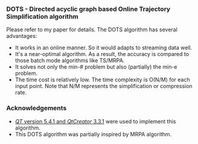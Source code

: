 ### DOTS - Directed acyclic graph based Online Trajectory Simplification algorithm

Please refer to my paper for details. The DOTS algorithm has several advantages:
* It works in an online manner. So it would adapts to streaming data well.
* It's a near-optimal algorithm. As a result, the accuracy is compared to those batch mode algorithms like TS/MRPA.
* It solves not only the min-# problem but also (partially) the min-e problem.
* The time cost is relatively low. The time complexity is O(N/M) for each input point. Note that N/M represents the simplification or compression rate.

### Acknowledgements

* [*QT* version 5.4.1 and *QtCreator* 3.3.1](http://www.qt.io) were used to implement this algorithm.
* This DOTS algorithm was partially inspired by MRPA algorithm.